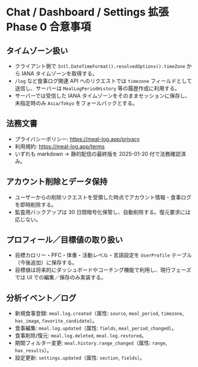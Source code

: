 # Chat / Dashboard / Settings 拡張 Phase 0 合意事項

## タイムゾーン扱い
- クライアント側で `Intl.DateTimeFormat().resolvedOptions().timeZone` から IANA タイムゾーンを取得する。
- `/log` など食事ログ関連 API へのリクエストでは `timezone` フィールドとして送信し、サーバーは `MealLogPeriodHistory` 等の履歴作成に利用する。
- サーバーでは受信した IANA タイムゾーンをそのままセッションに保存し、未指定時のみ `Asia/Tokyo` をフォールバックとする。

## 法務文書
- プライバシーポリシー: https://meal-log.app/privacy
- 利用規約: https://meal-log.app/terms
- いずれも markdown → 静的配信の最終版を 2025-01-20 付で法務確認済み。

## アカウント削除とデータ保持
- ユーザーからの削除リクエストを受領した時点でアカウント情報・食事ログを即時削除する。
- 監査用バックアップは 30 日間暗号化保管し、自動削除する。復元要求には応じない。

## プロフィール／目標値の取り扱い
- 目標カロリー・PFC・体重・活動レベル・言語設定を `UserProfile` テーブル（今後追加）に保存する。
- 目標値は将来的にダッシュボードやコーチング機能で利用し、現行フェーズでは UI での編集／保存のみ実装する。

## 分析イベント／ログ
- 新規食事登録: `meal.log.created`（属性: `source`, `meal_period`, `timezone`, `has_image`, `favorite_candidate`）。
- 食事編集: `meal.log.updated`（属性: `fields`, `meal_period_changed`）。
- 食事削除/復元: `meal.log.deleted`, `meal.log.restored`。
- 期間フィルター変更: `meal.history.range_changed`（属性: `range`, `has_results`）。
- 設定更新: `settings.updated`（属性: `section`, `fields`）。

